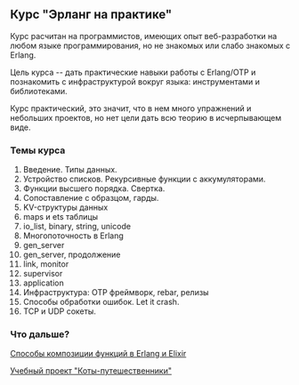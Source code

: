 ## Курс "Эрланг на практике"

Курс расчитан на программистов, имеющих опыт веб-разработки на любом языке программирования, но не знакомых или слабо знакомых с Erlang.

Цель курса -- дать практические навыки работы с Erlang/OTP и познакомить с инфраструктурой вокруг языка: инструментами и библиотеками.

Курс практический, это значит, что в нем много упражнений и небольших проектов, но нет цели дать всю теорию в исчерпывающем виде.


### Темы курса

 1. Введение. Типы данных.
 2. Устройство списков. Рекурсивные функции с аккумуляторами.
 3. Функции высшего порядка. Свертка.
 4. Сопоставление с образцом, гарды.
 5. KV-структуры данных
 6. maps и ets таблицы
 7. io_list, binary, string, unicode
 8. Многопоточность в Erlang
 9. gen_server
 10. gen_server, продолжение
 11. link, monitor
 12. supervisor
 13. application
 14. Инфраструктура: OTP фреймворк, rebar, релизы
 15. Способы обработки ошибок. Let it crash.
 16. TCP и UDP сокеты.


### Что дальше?

[Способы композиции функций в Erlang и Elixir](https://github.com/yzh44yzh/erl_fun_composition)

[Учебный проект "Коты-путешественники"](https://github.com/yzh44yzh/cat_traveler)
